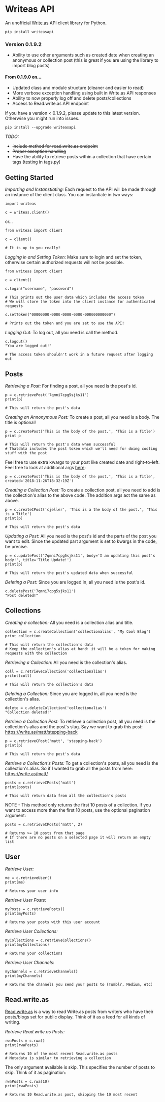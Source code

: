 # Writeas API
An unofficial [Write.as](https://write.as) API client library for Python.

```
pip install writeasapi
```
### Version 0.1.9.2
- Ability to use other arguments such as created date when creating an anonymous or collection post (this is great if you are using the library to import blog posts)

#### From 0.1.9.0 on...
- Updated class and module structure (cleaner and easier to read)
- More verbose exception handling using built in Write.as API responses
- Ability to now properly log off and delete posts/collections
- Access to Read.write.as API endpoint

If you have a version < 0.1.9.2, please update to this latest version. Otherwise you might run into issues.

```
pip install --upgrade writeasapi
```

_TODO:_
- ~~Include method for read.write.as endpoint~~
- ~~Proper exception handling~~
- Have the ability to retrieve posts within a collection that have certain tags (testing in tags.py)

## **Getting Started**

_Importing and Instanstiating:_
Each request to the API will be made through an instance of the client class. You can instantiate in two ways:

```
import writeas

c = writeas.client()

```
or...

```
from writeas import client

c = client()

# It is up to you really!
```

_Logging in and Setting Token:_
Make sure to login and set the token, otherwise certain authorized requests will not be possible.

```
from writeas import client

c = client()

c.login("username", "password")

# This prints out the user data which includes the access token
# We will store the token into the client instance for authenticated requests

c.setToken("00000000-0000-0000-0000-000000000000")

# Prints out the token and you are set to use the API!
```

_Logging Out:_
To log out, all you need is call the method.

```
c.logout()
"You are logged out!"

# The access token shouldn't work in a future request after logging out
```


## **Posts**
_Retrieving a Post:_
For finding a post, all you need is the post's id.

```
p = c.retrievePost('7qmni7cpg5sjks11')
print(p)

# This will return the post's data
```

_Creating an Annonymous Post:_
To create a post, all you need is a body. The title is optional!

```
p = c.createPost('This is the body of the post.', 'This is a Title')
print p

# This will return the post's data when successful
# Thatdata includes the post token which we'll need for doing cooling stuff with the post
```
Feel free to use extra kwargs to your post like created date and right-to-left. Feel free to look at additional args [here](https://developers.write.as/docs/api/#publish-a-post):

```
p = c.createPost('This is the body of the post.', 'This is a Title', created='2018-11-26T18:32:19Z')
```

_Creating a Collection Post:_
To create a collection post, all you need to add is the collection's alias to the above code. The addition args act the same as above.

```
p = c.createCPost('cjeller', 'This is a the body of the post.', 'This is a Title')
print(p)

# This will return the post's data 
```

_Updating a Post:_
All you need is the post's id and the parts of the post you want to edit. Since the updated part argument is set to kwargs in the code, be precise.

```
p = c.updatePost('7qmni7cpg5sjks11', body='I am updating this post's body!', title='Title Update!')
print(p)

# This will return the post's updated data when successful
```

_Deleting a Post:_
Since you are logged in, all you need is the post's id.

```
c.deletePost('7qmni7cpg5sjks11')
"Post deleted!"
```


## **Collections**

_Creating a collection:_ 
All you need is a collection alias and title.

```
collection = c.createCollection('collectionalias', 'My Cool Blog')
print collection

# This will return the collection's data
# Keep the collection's alias at hand: it will be a token for making requests with the collection
```

_Retrieving a Collection:_
All you need is the collection's alias.

```
coll = c.retrieveCollection('collectionalias')
pritnt(coll)

# This will return the collection's data
```

_Deleting a Collection:_
Since you are logged in, all you need is the collection's alias.

```
delete = c.deleteCollection('collectionalias')
"Collection deleted!"
```

_Retrieve a Collection Post:_
To retrieve a collection post, all you need is the collection's alias and the post's slug. Say we want to grab this post: https://write.as/matt/stepping-back

```
p = c.retrieveCPost('matt', 'stepping-back')
print(p)

# This will return the post's data 
```

_Retrieve a Collection's Posts:_
To get a collection's posts, all you need is the collection's alias. So if I wanted to grab all the posts from here: https://write.as/matt/

```
posts = c.retrieveCPosts('matt')
print(posts)

# This will return data from all the collection's posts
```
NOTE - This method only returns the first 10 posts of a collection. If you want to access more than the first 10 posts, use the optional pagination argument:

```
posts = c.retrieveCPosts('matt', 2)

# Returns >= 10 posts from that page
# If there are no posts on a selected page it will return an empty list
```

## **User**

_Retrieve User:_

```
me = c.retrieveUser()
print(me)

# Returns your user info 
```
_Retrieve User Posts:_

```
myPosts = c.retrievePosts()
print(myPosts)

# Returns your posts with this user account
```

_Retrieve User Collections:_

```
myCollections = c.retrieveCollections()
print(myCollections)

# Returns your collections
```

_Retrieve User Channels:_

```
myChannels = c.retrieveChannels()
print(myChannels)

# Returns the channels you send your posts to (Tumblr, Medium, etc)
```

## **Read.write.as**

[Read.write.as](https://read.write.as) is a way to read Write.as posts from writers who have their posts/blogs set for public display. Think of it as a feed for all kinds of writing.

_Retrieve Read.write.as Posts:_

```
rwaPosts = c.rwa()
print(rwaPosts)

# Returns 10 of the most recent Read.write.as posts
# Metadata is similar to retrieving a collection
```
The only argument available is skip. This specifies the number of posts to skip. Think of it as pagination:

```
rwaPosts = c.rwa(10)
print(rwaPosts)

# Returns 10 Read.write.as post, skipping the 10 most recent
```
